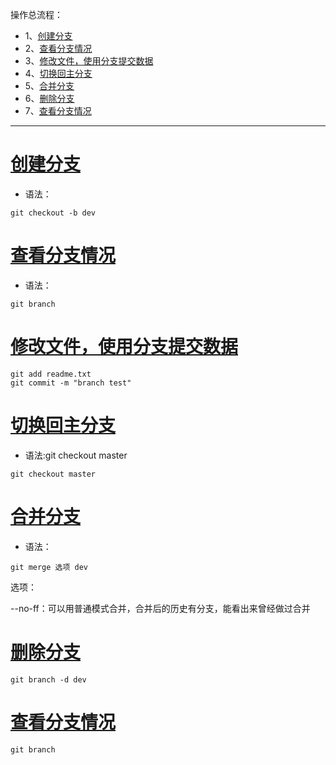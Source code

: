 操作总流程：
- 1、[创建分支](#git-01)
- 2、[查看分支情况](#git-02)
- 3、[修改文件，使用分支提交数据](#git-03)
- 4、[切换回主分支](#git-04)
- 5、[合并分支](#git-05)
- 6、[删除分支](#git-06)
- 7、[查看分支情况](#git-07)

----------

# <a name="git-01" href="#" >创建分支</a>
- 语法：
```git
git checkout -b dev
```
# <a name="git-02" href="#" >查看分支情况</a>
- 语法：
```
git branch
```
# <a name="git-03" href="#" >修改文件，使用分支提交数据</a>
```
git add readme.txt
git commit -m "branch test"
```
# <a name="git-04" href="#" >切换回主分支</a>
- 语法:git checkout master
```
git checkout master
```
# <a name="git-05" href="#" >合并分支</a>
- 语法：
```
git merge 选项 dev
```

选项：

--no-ff：可以用普通模式合并，合并后的历史有分支，能看出来曾经做过合并

# <a name="git-06" href="#" >删除分支</a>
```
git branch -d dev
```
# <a name="git-07" href="#" >查看分支情况</a>
```
git branch
```